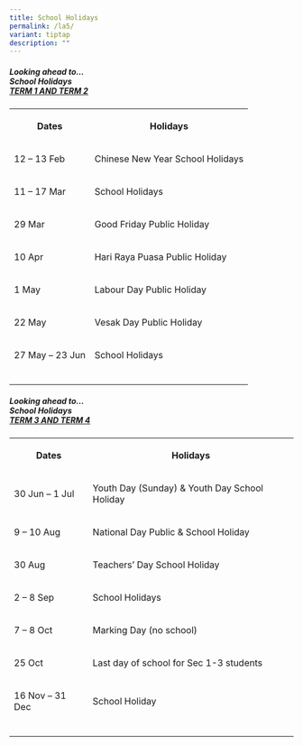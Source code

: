 ```yaml
---
title: School Holidays
permalink: /la5/
variant: tiptap
description: ""
---
```

<h5>Looking ahead to…<br>School Holidays <br><u>TERM 1 AND TERM 2</u></h5>
<table style="minWidth: 50px">
<colgroup>
<col>
<col>
</colgroup>
<tbody>
<tr>
<th rowspan="1" colspan="1">
<p>Dates</p>
</th>
<th rowspan="1" colspan="1">
<p>Holidays</p>
</th>
</tr>
<tr>
<td rowspan="1" colspan="1">
<p>12 – 13 Feb</p>
</td>
<td rowspan="1" colspan="1">
<p>Chinese New Year School Holidays</p>
</td>
</tr>
<tr>
<td rowspan="1" colspan="1">
<p>11 – 17 Mar</p>
</td>
<td rowspan="1" colspan="1">
<p>School Holidays</p>
</td>
</tr>
<tr>
<td rowspan="1" colspan="1">
<p>29 Mar</p>
</td>
<td rowspan="1" colspan="1">
<p>Good Friday Public Holiday</p>
</td>
</tr>
<tr>
<td rowspan="1" colspan="1">
<p>10 Apr</p>
</td>
<td rowspan="1" colspan="1">
<p>Hari Raya Puasa Public Holiday</p>
</td>
</tr>
<tr>
<td rowspan="1" colspan="1">
<p>1 May</p>
</td>
<td rowspan="1" colspan="1">
<p>Labour Day Public Holiday</p>
</td>
</tr>
<tr>
<td rowspan="1" colspan="1">
<p>22 May</p>
</td>
<td rowspan="1" colspan="1">
<p>Vesak Day Public Holiday</p>
</td>
</tr>
<tr>
<td rowspan="1" colspan="1">
<p>27 May – 23 Jun</p>
</td>
<td rowspan="1" colspan="1">
<p>School Holidays</p>
</td>
</tr>
<tr>
<td rowspan="1" colspan="1">
<p></p>
</td>
<td rowspan="1" colspan="1">
<p></p>
</td>
</tr>
</tbody>
</table>
<h5>Looking ahead to…<br>School Holidays <br><u>TERM 3 AND TERM 4</u></h5>
<table style="minWidth: 50px">
<colgroup>
<col>
<col>
</colgroup>
<tbody>
<tr>
<th rowspan="1" colspan="1">
<p>Dates</p>
</th>
<th rowspan="1" colspan="1">
<p>Holidays</p>
</th>
</tr>
<tr>
<td rowspan="1" colspan="1">
<p>30 Jun – 1 Jul &nbsp;&nbsp;</p>
</td>
<td rowspan="1" colspan="1">
<p>Youth Day (Sunday) &amp; Youth Day School Holiday &nbsp;&nbsp;</p>
</td>
</tr>
<tr>
<td rowspan="1" colspan="1">
<p>9 – 10 Aug &nbsp;&nbsp;</p>
</td>
<td rowspan="1" colspan="1">
<p>National Day Public &amp; School Holiday &nbsp;&nbsp;</p>
</td>
</tr>
<tr>
<td rowspan="1" colspan="1">
<p>30 Aug &nbsp;&nbsp;</p>
</td>
<td rowspan="1" colspan="1">
<p>Teachers’ Day School Holiday &nbsp;&nbsp;</p>
</td>
</tr>
<tr>
<td rowspan="1" colspan="1">
<p>2 – 8 Sep &nbsp;&nbsp;</p>
</td>
<td rowspan="1" colspan="1">
<p>School Holidays &nbsp;&nbsp;</p>
</td>
</tr>
<tr>
<td rowspan="1" colspan="1">
<p>7 – 8 Oct &nbsp;&nbsp;</p>
</td>
<td rowspan="1" colspan="1">
<p>Marking Day (no school) &nbsp;</p>
</td>
</tr>
<tr>
<td rowspan="1" colspan="1">
<p>25 Oct&nbsp;</p>
</td>
<td rowspan="1" colspan="1">
<p>Last day of school for Sec 1-3 students&nbsp;</p>
</td>
</tr>
<tr>
<td rowspan="1" colspan="1">
<p>16 Nov – 31 Dec&nbsp;</p>
</td>
<td rowspan="1" colspan="1">
<p>School Holiday&nbsp;</p>
</td>
</tr>
<tr>
<td rowspan="1" colspan="1">
<p></p>
</td>
<td rowspan="1" colspan="1">
<p></p>
</td>
</tr>
</tbody>
</table>
<p></p>